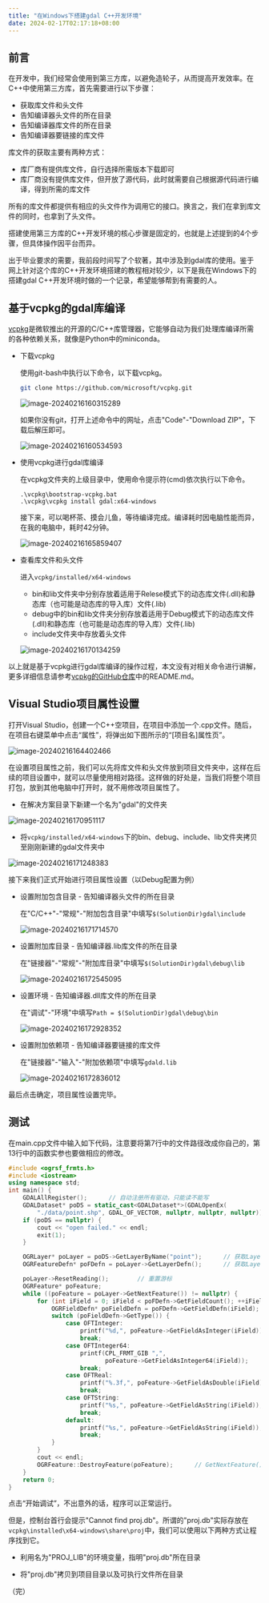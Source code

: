```yaml
---
title: "在Windows下搭建gdal C++开发环境"
date: 2024-02-17T02:17:18+08:00
---
```


## 前言

在开发中，我们经常会使用到第三方库，以避免造轮子，从而提高开发效率。在C++中使用第三方库，首先需要进行以下步骤：

- 获取库文件和头文件
- 告知编译器头文件的所在目录
- 告知编译器库文件的所在目录
- 告知编译器要链接的库文件

库文件的获取主要有两种方式：

- 库厂商有提供库文件，自行选择所需版本下载即可
- 库厂商没有提供库文件，但开放了源代码，此时就需要自己根据源代码进行编译，得到所需的库文件

所有的库文件都提供有相应的头文件作为调用它的接口。换言之，我们在拿到库文件的同时，也拿到了头文件。

搭建使用第三方库的C++开发环境的核心步骤是固定的，也就是上述提到的4个步骤，但具体操作因平台而异。

出于毕业要求的需要，我前段时间写了个软著，其中涉及到gdal库的使用。鉴于网上针对这个库的C++开发环境搭建的教程相对较少，以下是我在Windows下的搭建gdal C++开发环境时做的一个记录，希望能够帮到有需要的人。

## 基于vcpkg的gdal库编译

[vcpkg](https://learn.microsoft.com/zh-cn/vcpkg/get_started/overview)是微软推出的开源的C/C++库管理器，它能够自动为我们处理库编译所需的各种依赖关系，就像是Python中的miniconda。

- 下载vcpkg

  使用git-bash中执行以下命令，以下载vcpkg。

  ```bash
  git clone https://github.com/microsoft/vcpkg.git
  ```

  ![image-20240216160315289](images/image-20240216160315289-17081075063791.png)

  如果你没有git，打开上述命令中的网址，点击"Code"-"Download ZIP"，下载后解压即可。

  ![image-20240216160534593](images/image-20240216160534593-17081075063792.png)

- 使用vcpkg进行gdal库编译

  在vcpkg文件夹的上级目录中，使用命令提示符(cmd)依次执行以下命令。

  ```shell
  .\vcpkg\bootstrap-vcpkg.bat
  .\vcpkg\vcpkg install gdal:x64-windows
  ```

  接下来，可以喝杯茶、摸会儿鱼，等待编译完成。编译耗时因电脑性能而异，在我的电脑中，耗时42分钟。

  ![image-20240216165859407](images/image-20240216165859407-17081075063793.png)

- 查看库文件和头文件

  进入`vcpkg/installed/x64-windows`

  - bin和lib文件夹中分别存放着适用于Relese模式下的动态库文件(.dll)和静态库（也可能是动态库的导入库）文件(.lib)
  - debug中的bin和lib文件夹分别存放着适用于Debug模式下的动态库文件(.dll)和静态库（也可能是动态库的导入库）文件(.lib)
  - include文件夹中存放着头文件

  ![image-20240216170134259](images/image-20240216170134259-17081075063794.png)

以上就是基于vcpkg进行gdal库编译的操作过程，本文没有对相关命令进行讲解，更多详细信息请参考[vcpkg的GitHub仓库](https://github.com/microsoft/vcpkg)中的README.md。

## Visual Studio项目属性设置

打开Visual Studio，创建一个C++空项目，在项目中添加一个.cpp文件。随后，在项目右键菜单中点击“属性”，将弹出如下图所示的“[项目名]属性页”。

![image-20240216164402466](images/image-20240216164402466-17081075063795.png)

在设置项目属性之前，我们可以先将库文件和头文件放到项目文件夹中，这样在后续的项目设置中，就可以尽量使用相对路径。这样做的好处是，当我们将整个项目打包，放到其他电脑中打开时，就不用修改项目属性了。

- 在解决方案目录下新建一个名为"gdal"的文件夹

![image-20240216170951117](images/image-20240216170951117-17081075063806.png)

- 将`vcpkg/installed/x64-windows`下的bin、debug、include、lib文件夹拷贝至刚刚新建的gdal文件夹中

![image-20240216171248383](images/image-20240216171248383-17081075063807.png)

接下来我们正式开始进行项目属性设置（以Debug配置为例）

- 设置附加包含目录 - 告知编译器头文件的所在目录

  在"C/C++"-"常规"-"附加包含目录"中填写`$(SolutionDir)gdal\include`

  ![image-20240216171714570](images/image-20240216171714570-17081075063808.png)

- 设置附加库目录 - 告知编译器.lib库文件的所在目录

  在"链接器"-"常规"-"附加库目录"中填写`$(SolutionDir)gdal\debug\lib`

  ![image-20240216172545095](images/image-20240216172545095-17081075063809.png)

- 设置环境 - 告知编译器.dll库文件的所在目录

  在"调试"-"环境"中填写`Path = $(SolutionDir)gdal\debug\bin`

  ![image-20240216172928352](images/image-20240216172928352-170810750638010.png)

- 设置附加依赖项 - 告知编译器要链接的库文件

  在"链接器"-"输入"-"附加依赖项"中填写`gdald.lib`

  ![image-20240216172836012](images/image-20240216172836012-170810750638011.png)

最后点击确定，项目属性设置完毕。

## 测试

在main.cpp文件中输入如下代码，注意要将第7行中的文件路径改成你自己的，第13行中的函数实参也要做相应的修改。

```cpp
#include <ogrsf_frmts.h>
#include <iostream>
using namespace std;
int main() {
    GDALAllRegister();		// 自动注册所有驱动，只能读不能写
    GDALDataset* poDS = static_cast<GDALDataset*>(GDALOpenEx(
        "./data/point.shp", GDAL_OF_VECTOR, nullptr, nullptr, nullptr));	// 创建Dataset
    if (poDS == nullptr) {
        cout << "open failed." << endl;
        exit(1);
    }

    OGRLayer* poLayer = poDS->GetLayerByName("point");		// 获取Layer，shapefile格式的LayerName就是文件名
    OGRFeatureDefn* poFDefn = poLayer->GetLayerDefn();		// 获取Layer的定义（包含Geometry和Field的定义）

    poLayer->ResetReading();		// 重置游标
    OGRFeature* poFeature;
    while ((poFeature = poLayer->GetNextFeature()) != nullptr) {		// 输出Layer中所有Feature的字段值
        for (int iField = 0; iField < poFDefn->GetFieldCount(); ++iField) {
            OGRFieldDefn* poFieldDefn = poFDefn->GetFieldDefn(iField);
            switch (poFieldDefn->GetType()) {
                case OFTInteger:
                    printf("%d,", poFeature->GetFieldAsInteger(iField));
                    break;
                case OFTInteger64:
                    printf(CPL_FRMT_GIB ",",
                           poFeature->GetFieldAsInteger64(iField));
                    break;
                case OFTReal:
                    printf("%.3f,", poFeature->GetFieldAsDouble(iField));
                    break;
                case OFTString:
                    printf("%s,", poFeature->GetFieldAsString(iField));
                    break;
                default:
                    printf("%s,", poFeature->GetFieldAsString(iField));
                    break;
            }
        }
        cout << endl;
        OGRFeature::DestroyFeature(poFeature);		// GetNextFeature()返回的是一个对象的拷贝，需要自行销毁
    }
    return 0;
}
```

点击“开始调试”，不出意外的话，程序可以正常运行。

但是，控制台首行会提示"Cannot find proj.db"。所谓的"proj.db"实际存放在`vcpkg\installed\x64-windows\share\proj`中，我们可以使用以下两种方式让程序找到它。

- 利用名为"PROJ_LIB"的环境变量，指明"proj.db"所在目录

- 将"proj.db"拷贝到项目目录以及可执行文件所在目录

（完）
